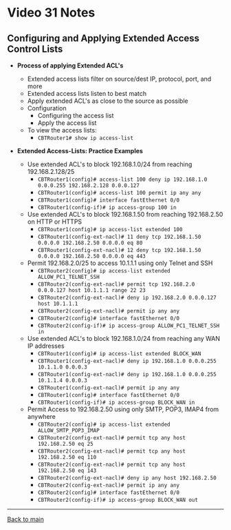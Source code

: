 # Video 31 Notes

## Configuring and Applying Extended Access Control Lists
- **Process of applying Extended ACL's**
  - Extended access lists filter on source/dest IP, protocol, port, and more
  - Extended access lists listen to best match
  - Apply extended ACL's as close to the source as possible
  - Configuration
    - Configuring the access list
    - Apply the access list
  - To view the access lists:
    - ```CBTRouter1# show ip access-list```


- **Extended Access-Lists: Practice Examples**
  - Use extended ACL's to block 192.168.1.0/24 from reaching 192.168.2.128/25
    - ```CBTRouter1(config)# access-list 100 deny ip 192.168.1.0 0.0.0.255 192.168.2.128 0.0.0.127```
    - ```CBTRouter1(config)# access-list 100 permit ip any any```
    - ```CBTRouter1(config)# interface fastEthernet 0/0```
    - ```CBTRouter1(config-if)# ip access-group 100 in```
  - Use extended ACL's to block 192.168.1.50 from reaching 192.168.2.50 on HTTP or HTTPS
    - ```CBTRouter1(config)# ip access-list extended 100```
    - ```CBTRouter1(config-ext-nacl)# 11 deny tcp 192.168.1.50 0.0.0.0 192.168.2.50 0.0.0.0 eq 80```
    - ```CBTRouter1(config-ext-nacl)# 12 deny tcp 192.168.1.50 0.0.0.0 192.168.2.50 0.0.0.0 eq 443```
  - Permit 192.168.2.0/25 to access 10.1.1.1 using only Telnet and SSH
    - ```CBTRouter2(config)# ip access-list extended ALLOW_PC1_TELNET_SSH```
    - ```CBTRouter2(config-ext-nacl)# permit tcp 192.168.2.0 0.0.0.127 host 10.1.1.1 range 22 23```
    - ```CBTRouter2(config-ext-nacl)# deny ip 192.168.2.0 0.0.0.127 host 10.1.1.1```
    - ```CBTRouter2(config-ext-nacl)# permit ip any any```
    - ```CBTRouter2(config)# interface fastEthernet 0/0```
    - ```CBTRouter2(config-if)# ip access-group ALLOW_PC1_TELNET_SSH in```
  - Use extended ACL's to block 192.168.1.0/24 from reaching any WAN IP addresses
    - ```CBTRouter1(config)# ip access-list extended BLOCK_WAN```
    - ```CBTRouter1(config-ext-nacl)# deny ip 192.168.1.0 0.0.0.255 10.1.1.0 0.0.0.3```
    - ```CBTRouter1(config-ext-nacl)# deny ip 192.168.1.0 0.0.0.255 10.1.1.4 0.0.0.3```
    - ```CBTRouter1(config-ext-nacl)# permit ip any any```
    - ```CBTRouter1(config)# interface fastEthernet 0/0```
    - ```CBTRouter1(config-if)# ip access-group BLOCK_WAN in```
  - Permit Access to 192.168.2.50 using only SMTP, POP3, IMAP4 from anywhere
    - ```CBTRouter2(config)# ip access-list extended ALLOW_SMTP_POP3_IMAP```
    - ```CBTRouter2(config-ext-nacl)# permit tcp any host 192.168.2.50 eq 25```
    - ```CBTRouter2(config-ext-nacl)# permit tcp any host 192.168.2.50 eq 110```
    - ```CBTRouter2(config-ext-nacl)# permit tcp any host 192.168.2.50 eq 143```
    - ```CBTRouter2(config-ext-nacl)# deny ip any host 192.168.2.50```
    - ```CBTRouter2(config-ext-nacl)# permit ip any any```
    - ```CBTRouter2(config)# interface fastEthernet 0/0```
    - ```CBTRouter2(config-if)# ip access-group BLOCK_WAN out```


---
 
[Back to main](https://github.com/rot0xd/CBTNuggets/blob/master/CCNA/ICND-1/README.md)

